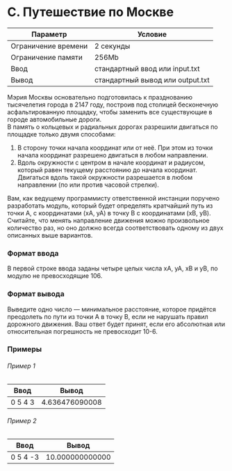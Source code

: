 # C. Путешествие по Москве

| Параметр            | Условие                          |
|---------------------|----------------------------------|
| Ограничение времени | 2 секунды                        |
| Ограничение памяти  | 256Mb                            |
| Ввод                | стандартный ввод или input.txt   |
| Вывод               | стандартный вывод или output.txt |

Мэрия Москвы основательно подготовилась к празднованию тысячелетия города в 2147 году, построив под столицей бесконечную
асфальтированную площадку, чтобы заменить все существующие в городе автомобильные дороги.  
В память о кольцевых и радиальных дорогах разрешили двигаться по площадке только двумя способами:

1. В сторону точки начала координат или от неё. При этом из точки начала координат разрешено двигаться в любом
   направлении.
2. Вдоль окружности с центром в начале координат и радиусом, который равен текущему расстоянию до начала координат.
   Двигаться вдоль такой окружности разрешается в любом направлении (по или против часовой стрелки).

Вам, как ведущему программисту ответственной инстанции поручено разработать модуль, который будет определять кратчайший
путь из точки A, с координатами (xA, yA) в точку B с координатами (xB, yB). Считайте, что менять направление движения
можно произвольное количество раз, но оно должно всегда соответствовать одному из двух описанных выше вариантов.

### Формат ввода

В первой строке ввода заданы четыре целых числа xA, yA, xB и yB, по модулю не превосходящие 106.

### Формат вывода

Выведите одно число — минимальное расстояние, которое придётся преодолеть по пути из точки A в точку B, если не нарушать правил дорожного движения. Ваш ответ будет принят, если его абсолютная или относительная погрешность не превосходит 10-6.

### Примеры

###### Пример 1

| Ввод    | Вывод          |
|---------|----------------|
| 0 5 4 3 | 4.636476090008 |

###### Пример 2

| Ввод     | Вывод           |
|----------|-----------------|
| 0 5 4 -3 | 10.000000000000 |